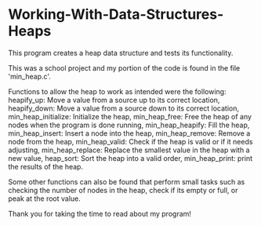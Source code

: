# Working-With-Data-Structures-Heaps
This program creates a heap data structure and tests its functionality. 

This was a school project and my portion of the code is found in the file 'min_heap.c'.

Functions to allow the heap to work as intended were the following:
heapify_up: Move a value from a source up to its correct location,  
heapify_down: Move a value from a source down to its correct location, 
min_heap_initialize: Initialize the heap, 
min_heap_free: Free the heap of any nodes when the program is done running, 
min_heap_heapify: Fill the heap, 
min_heap_insert: Insert a node into the heap, 
min_heap_remove: Remove a node from the heap, 
min_heap_valid: Check if the heap is valid or if it needs adjusting, 
min_heap_replace: Replace the smallest value in the heap with a new value, 
heap_sort: Sort the heap into a valid order, 
min_heap_print: print the results of the heap. 

Some other functions can also be found that perform small tasks such as checking the number of nodes in the heap, check if its empty or full, or peak at the root value.

Thank you for taking the time to read about my program!
